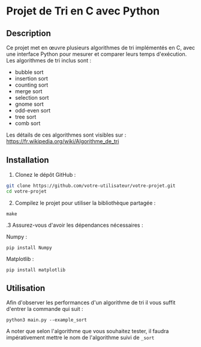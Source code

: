 # Projet de Tri en C avec Python

## Description

Ce projet met en œuvre plusieurs algorithmes de tri implémentés en C, avec une interface Python pour mesurer et comparer leurs temps d'exécution. Les algorithmes de tri inclus sont : 
- bubble sort
- insertion sort
- counting sort
- merge sort
- selection sort
- gnome sort
- odd-even sort
- tree sort
- comb sort

Les détails de ces algorithmes sont visibles sur : https://fr.wikipedia.org/wiki/Algorithme_de_tri

## Installation

1. Clonez le dépôt GitHub :

```bash
git clone https://github.com/votre-utilisateur/votre-projet.git
cd votre-projet
```
2. Compilez le projet pour utiliser la bibliothèque partagée :

```
make
```
.3 Assurez-vous d'avoir les dépendances nécessaires : 

Numpy :
```
pip install Numpy
```
Matplotlib : 
```
pip install matplotlib
```

## Utilisation

Afin d'observer les performances d'un algorithme de tri il vous suffit d'entrer la commande qui suit : 

```
python3 main.py --example_sort
```

A noter que selon l'algorithme que vous souhaitez tester, il faudra impérativement mettre le nom de l'algorithme suivi de ```_sort```

